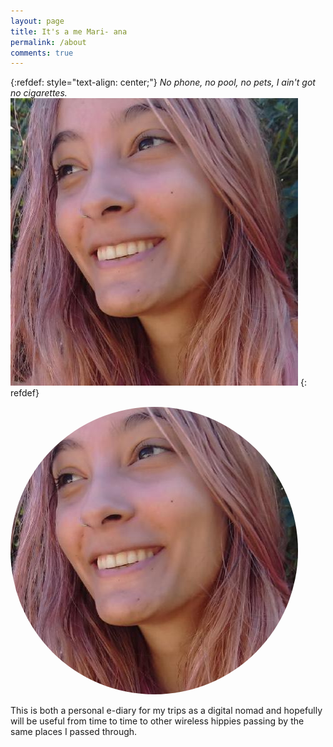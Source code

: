 ```yaml
---
layout: page
title: It's a me Mari- ana
permalink: /about
comments: true
---
```


{:refdef: style="text-align: center;"}
*No phone, no pool, no pets, I ain't got no cigarettes.*
![My Image](/assets/images/marimeireles.jpeg)
{: refdef}

<div>
    <div class="col-md-6">
            <img src="/assets/images/marimeireles.jpeg" style="border-radius: 50%" class="float-center">
        </div>
        <div class="col-md-6">
            <p>This is both a personal e-diary for my trips as a digital nomad and hopefully will be useful from time to time to other wireless hippies passing by the same places I passed through.</p>
        </div>
</div>
